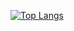 [![Top Langs](https://github-readme-stats.vercel.app/api/top-langs/?username=rootfellen&hide_progress=true)](https://github.com/rootfellen/github-readme-stats)
